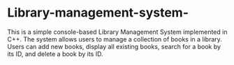 # Library-management-system-
This is a simple console-based Library Management System implemented in C++. The system allows users to manage a collection of books in a library. Users can add new books, display all existing books, search for a book by its ID, and delete a book by its ID.
